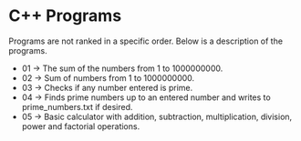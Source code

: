 # C++ Programs
Programs are not ranked in a specific order. Below is a description of the programs.

* 01 -> The sum of the numbers from 1 to 1000000000.
* 02 -> Sum of numbers from 1 to 1000000000.
* 03 -> Checks if any number entered is prime.
* 04 -> Finds prime numbers up to an entered number and writes to prime_numbers.txt if desired.
* 05 -> Basic calculator with addition, subtraction, multiplication, division, power and factorial operations.
